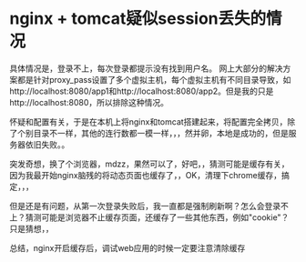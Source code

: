 # nginx + tomcat疑似session丢失的情况
具体情况是，登录不上，每次登录都提示没有找到用户名。
网上大部分的解决方案都是针对proxy_pass设置了多个虚拟主机，每个虚拟主机有不同目录导致，如http://localhost:8080/app1和http://localhost:8080/app2。但是我的只是http://localhost:8080，所以排除这种情况。

怀疑和配置有关，于是在本机上将nginx和tomcat搭建起来，将配置完全拷贝，除了个别目录不一样，其他的连行数都一模一样，，，然并卵，本地是成功的，但是服务器依旧失败。。

突发奇想，换了个浏览器，mdzz，果然可以了，好吧，，猜测可能是缓存有关，因为我最开始nginx脑残的将动态页面也缓存了，，OK，清理下chrome缓存，搞定，，，

但是还是有问题，从第一次登录失败后，我一直都是强制刷新啊？怎么会登录不上？猜测可能是浏览器不止缓存页面，还缓存了一些其他东西，例如"cookie"？只是猜想，，

总结，nginx开启缓存后，调试web应用的时候一定要注意清除缓存
